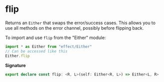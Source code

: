 # flip

Returns an `Either` that swaps the error/success cases. This allows you to
use all methods on the error channel, possibly before flipping back.

To import and use `flip` from the "Either" module:

```ts
import * as Either from "effect/Either"
// Can be accessed like this
Either.flip
```

**Signature**

```ts
export declare const flip: <R, L>(self: Either<R, L>) => Either<L, R>
```
